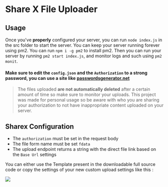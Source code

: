 # Share X File Uploader


## Usage

Once you've **properly** configured your server, you can run `node index.js` in the src folder to start the server. You can keep your server running forever using pm2. You can run `npm i -g pm2` to install pm2. Then you can run your server by running `pm2 start index.js`, and monitor logs and such using `pm2 monit`.

#### Make sure to edit the `config.json` and the `Authorization` to a strong password, you can use a site like [passwordsgenerator.net](https://passwordsgenerator.net/old.php)
> The files uploaded **are not automatically deleted** after a certain amount of time so make sure to monitor your uploads.
> This project was made for personal usage so be aware with who you are sharing your authorization to not have inappropriate content uploaded on your server.


## Sharex Configuration
- The `authorization` must be set in the request body
- The file form name must be set `fdata`
- The upload endpoint returns a string with the direct file link based on the `Base Url` settings

You can either use the Template present in the downloadable full source code or copy the settings of your new custom upload settings like this :

![](https://github.com/IceMinisterq/Share-X-File-Uploader/assets/86623018/58fe67fe-1dbf-4e8e-9abd-a6216b4db926)
